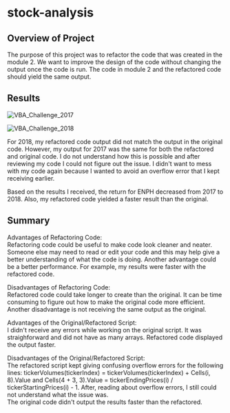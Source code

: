 # stock-analysis

## Overview of Project 
The purpose of this project was to refactor the code that was created in the module 2.   We want to improve the design of the code without changing the output once the code is run.  The code in module 2 and the refactored code should yield the same output.  <br/>


## Results
![VBA_Challenge_2017](https://user-images.githubusercontent.com/33010018/147714693-0a4d48ea-7638-4691-b8ed-6f3c8db49b1b.png)

![VBA_Challenge_2018](https://user-images.githubusercontent.com/33010018/147714739-83c7bb5f-a34f-4886-a508-5eaf419038c5.png)

For 2018, my refactored code output did not match the output in the original code.  However, my output for 2017 was the same for both the refactored and original code.  I do not understand how this is possible and after reviewing my code I could not figure out the issue.  I didn't want to mess with my code again because I wanted to avoid an overflow error that I kept receiving earlier.  

Based on the results I received, the return for ENPH decreased from 2017 to 2018. Also, my refactored code yielded a faster result than the original. 



## Summary
Advantages of Refactoring Code:<br/>
Refactoring code could be useful to make code look cleaner and neater.  Someone else may need to read or edit your code and this may help give a better understanding of what the code is doing.  Another advantage could be a better performance.  For example, my results were faster with the refactored code.

Disadvantages of Refactoring Code:<br/>
Refactored code could take longer to create than the original.  It can be time consuming to figure out how to make the original code more efficient. Another disadvantage is not receiving the same output as the original.  

Advantages of the Original/Refactored Script:<br/>
I didn't receive any errors while working on the original script.  It was straighforward and did not have as many arrays.   Refactored code displayed the output faster.

Disadvantages of the Original/Refactored Script: <br/>
The refactored script kept giving confusing overflow errors for the following lines: tickerVolumes(tickerIndex) = tickerVolumes(tickerIndex) + Cells(i, 8).Value and  Cells(4 + 3, 3).Value = tickerEndingPrices(i) / tickerStartingPrices(i) - 1.  After, reading about overflow errors, I still could not understand what the issue was.  
The original code didn't output the results faster than the refactored.

